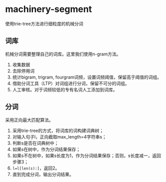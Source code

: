 # machinery-segment
使用trie-tree方法进行细粒度的机械分词

## 词库
机械分词需要整理自己的词库。这里我们使用n-gram方法。
1. 收集数据 
2. 去除停用词
3. 统计bigram, trigram, fourgram词频，设置词频阈值，保留高于阈值的词组。
4. 借助分词工具（LTP）对词组进行分词，保留不可分的词组。
5. 人工审核。对于词频较低的专有名词人工添加到词库。

## 分词
采用正向最大匹配算法。
1. 采用trie-tree的方式，将词库的词构建词典树；
2. 对输入句子l，正向截取max_length=4字符串s；
3. 判断s是否在词典树中；
4. 如果s在树中，作为分词结果保存；
5. 如果s不在树中，如果s长度为1，作为分词结果保存；否则，s长度减一，返回步骤3；
 6. `l=l[len(s):]`，返回2。
 7. 直到完成分词，输出分词结果。



